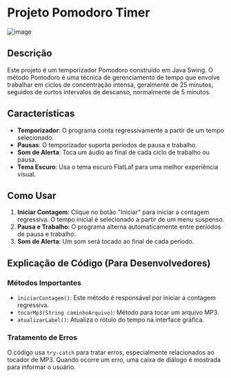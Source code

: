 # Projeto Pomodoro Timer

![image](https://github.com/GiulianoVianna/Pomodoro_Java/assets/101942554/57d278f3-f897-4ba8-8ca8-2837a54424d1)


## Descrição

Este projeto é um temporizador Pomodoro construído em Java Swing. O método Pomodoro é uma técnica de gerenciamento de tempo que envolve trabalhar em ciclos de concentração intensa, geralmente de 25 minutos, seguidos de curtos intervalos de descanso, normalmente de 5 minutos.

## Características

- **Temporizador**: O programa conta regressivamente a partir de um tempo selecionado.
- **Pausas**: O temporizador suporta períodos de pausa e trabalho.
- **Som de Alerta**: Toca um áudio ao final de cada ciclo de trabalho ou pausa.
- **Tema Escuro**: Usa o tema escuro FlatLaf para uma melhor experiência visual.

## Como Usar

1. **Iniciar Contagem**: Clique no botão "Iniciar" para iniciar a contagem regressiva. O tempo inicial é selecionado a partir de um menu suspenso.
2. **Pausa e Trabalho**: O programa alterna automaticamente entre períodos de pausa e trabalho.
3. **Som de Alerta**: Um som será tocado ao final de cada período.

## Explicação de Código (Para Desenvolvedores)

### Métodos Importantes

- `iniciarContagem()`: Este método é responsável por iniciar a contagem regressiva.
- `tocarMp3(String caminhoArquivo)`: Método para tocar um arquivo MP3.
- `atualizarLabel()`: Atualiza o rótulo do tempo na interface gráfica.

### Tratamento de Erros

O código usa `try-catch` para tratar erros, especialmente relacionados ao tocador de MP3. Quando ocorre um erro, uma caixa de diálogo é mostrada para informar o usuário.


